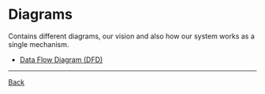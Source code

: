 # Diagrams

Contains different diagrams, our vision and also how our system works as a single mechanism.

- [Data Flow Diagram (DFD)](./1.DataFlowDiagram.md)

---

[Back](../README.md)